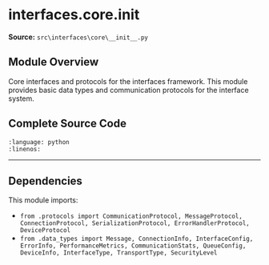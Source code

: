 # interfaces.core.__init__

**Source:** `src\interfaces\core\__init__.py`

## Module Overview

Core interfaces and protocols for the interfaces framework.
This module provides basic data types and communication protocols
for the interface system.

## Complete Source Code

```{literalinclude} ../../../src/interfaces/core/__init__.py
:language: python
:linenos:
```

---

## Dependencies

This module imports:

- `from .protocols import CommunicationProtocol, MessageProtocol, ConnectionProtocol, SerializationProtocol, ErrorHandlerProtocol, DeviceProtocol`
- `from .data_types import Message, ConnectionInfo, InterfaceConfig, ErrorInfo, PerformanceMetrics, CommunicationStats, QueueConfig, DeviceInfo, InterfaceType, TransportType, SecurityLevel`
